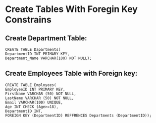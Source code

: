 # Create Tables With Foregin Key Constrains
## Create Department Table: 
```mysql
CREATE TABLE Dapartments(
DepartmentID INT PRIMARY KEY, 
Department_Name VARCHAR(100) NOT NULL);
```
## Create Employees Table with Foreign key:
```mysql
CREATE TABLE Employees(
EmployeeID INT PRIMARY KEY,
FirstName VARCHAR (50) NOT NULL,
LastName VARCHAR (50) NOT NULL,
Email VARCHAR(100) UNIQUE,
Age INT CHECK (Age>=18),
DepartmentID INT,
FOREIGN KEY (DepartmentID) REFFRENCES Departments (DepartmentID));
```
